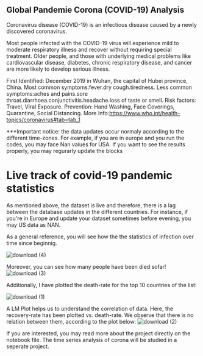 ## Global Pandemie Corona (COVID-19) Analysis
Coronavirus disease (COVID-19) is an infectious disease caused by a newly discovered coronavirus.

Most people infected with the COVID-19 virus will experience mild to moderate respiratory illness and recover without requiring special treatment. Older people, and those with underlying medical problems like cardiovascular disease, diabetes, chronic respiratory disease, and cancer are more likely to develop serious illness.

First Identified: December 2019 in Wuhan, the capital of Hubei province, China. Most common symptoms:fever.dry cough.tiredness. Less common symptoms:aches and pains.sore throat.diarrhoea.conjunctivitis.headache.loss of taste or smell. Risk factors: Travel, Viral Exposure. Prevention: Hand Washing, Face Coverings, Quarantine, Social Distancing. More Info:https://www.who.int/health-topics/coronavirus#tab=tab_1

***Important notice: the data updates occur normaly according to the different time-zones. For example, if you are in europe and you run the codes, you may face Nan values for USA. If you want to see the results properly, you may regurarly update the blocks

# Live track of covid-19 pandemic statistics

As mentioned above, the dataset is live and therefore, there is a lag between the database updates in the different countries. For instance, if you're in Europe and update your dataset sometimes before evening, you may US data as NAN. 

As a general reference, you will see how the the statistics of infection over time since beginnig.

![download (4)](https://user-images.githubusercontent.com/64262003/116142008-ae75c580-a6d9-11eb-8f76-ad147a10d18a.png)

Moreover, you can see how many people have been died sofar!
![download (3)](https://user-images.githubusercontent.com/64262003/116142148-d7965600-a6d9-11eb-9baf-3dc6059f9325.png)

Additionally, I have plotted the death-rate for the top 10 countries of the list:

![download (1)](https://user-images.githubusercontent.com/64262003/116142325-10362f80-a6da-11eb-90f0-f7a902238483.png)

A LM Plot helps us to understand the correlation of data. Here, the recovery-rate has been plotted vs. death-rate. We observe that there is no relation between them, according to the plot below:
![download (2)](https://user-images.githubusercontent.com/64262003/116142917-c0a43380-a6da-11eb-90bd-2fec337a4a32.png)

If you are interested, you may read more about the project directly on the notebook file. The time series analysis of corona will be studied in a seperate project.



